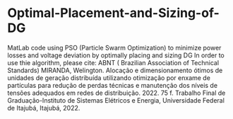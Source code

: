 # Optimal-Placement-and-Sizing-of-DG
MatLab code using PSO (Particle Swarm Optimization) to minimize power losses and voltage deviation by optimally placing and sizing DG
In order to use thie algorithm, please cite: 
ABNT ( Brazilian Association of Technical Standards)
MIRANDA, Welington. Alocação e dimensionamento ótimos de unidades de geração distribuída utilizando otimização por enxame de partículas para redução de perdas técnicas e manutenção dos níveis de tensões adequados em redes de distribuição. 2022. 75 f. Trabalho Final de Graduação-Instituto de Sistemas Elétricos e Energia, Universidade Federal de Itajubá, Itajubá, 2022.
